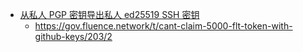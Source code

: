 - [从私人 PGP 密钥导出私人 ed25519 SSH 密钥](https://github.com/pinpox/pgp2ssh)
	- https://gov.fluence.network/t/cant-claim-5000-flt-token-with-github-keys/203/2